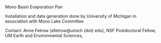 Mono Basin Evaporation Pan 

Installation and data generation done by University of Michigan in association with Mono Lake Committee 

Contact:  Anne Fetrow (afetrow@umich (dot) edu), NSF Postdoctoral Fellow, UM Earth and Environmental Sciences, 
